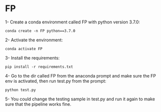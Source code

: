 # FP

1- Create a conda environment called FP with python version 3.7.0:

    conda create -n FP python==3.7.0

2- Activate the environment:

    conda activate FP

3- Install the requirements:

    pip install -r requirements.txt

4- Go to the dir called FP from the anaconda prompt and make sure the FP env is activated, then run test.py from the prompt:

    python test.py

5- You could change the testing sample in test.py and run it again to make sure that the pipeline works fine.
